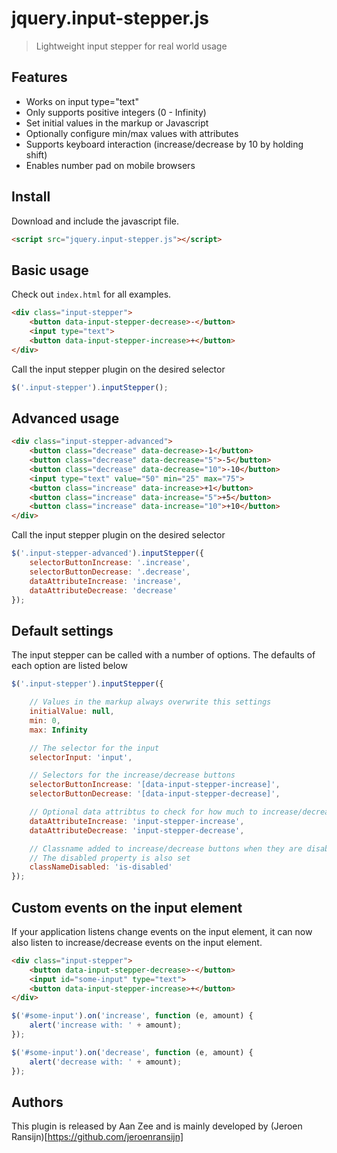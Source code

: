 # jquery.input-stepper.js
> Lightweight input stepper for real world usage


## Features
- Works on input type="text"
- Only supports positive integers (0 - Infinity)
- Set initial values in the markup or Javascript
- Optionally configure min/max values with attributes
- Supports keyboard interaction (increase/decrease by 10 by holding shift)
- Enables number pad on mobile browsers

## Install
Download and include the javascript file.
```html
<script src="jquery.input-stepper.js"></script>
```

## Basic usage
Check out `index.html` for all examples.

```html
<div class="input-stepper">
	<button data-input-stepper-decrease>-</button>
	<input type="text">
	<button data-input-stepper-increase>+</button>
</div>
```

Call the input stepper plugin on the desired selector

```javascript
$('.input-stepper').inputStepper();
```


## Advanced usage

```html
<div class="input-stepper-advanced">
	<button class="decrease" data-decrease>-1</button>
	<button class="decrease" data-decrease="5">-5</button>
	<button class="decrease" data-decrease="10">-10</button>
	<input type="text" value="50" min="25" max="75">
	<button class="increase" data-increase>+1</button>
	<button class="increase" data-increase="5">+5</button>
	<button class="increase" data-increase="10">+10</button>
</div>
```

Call the input stepper plugin on the desired selector

```javascript
$('.input-stepper-advanced').inputStepper({
	selectorButtonIncrease: '.increase',
	selectorButtonDecrease: '.decrease',
	dataAttributeIncrease: 'increase',
	dataAttributeDecrease: 'decrease'
});
```

## Default settings
The input stepper can be called with a number of options. The defaults of each option are listed below

```javascript
$('.input-stepper').inputStepper({

	// Values in the markup always overwrite this settings
	initialValue: null,
	min: 0,
	max: Infinity

	// The selector for the input
	selectorInput: 'input',

	// Selectors for the increase/decrease buttons
	selectorButtonIncrease: '[data-input-stepper-increase]',
	selectorButtonDecrease: '[data-input-stepper-decrease]',

	// Optional data attribtus to check for how much to increase/decrease
	dataAttributeIncrease: 'input-stepper-increase',
	dataAttributeDecrease: 'input-stepper-decrease',

	// Classname added to increase/decrease buttons when they are disabled
	// The disabled property is also set
	classNameDisabled: 'is-disabled'
});
```

## Custom events on the input element
If your application listens change events on the input element, it can now also listen to increase/decrease events on the input element.

```html
<div class="input-stepper">
	<button data-input-stepper-decrease>-</button>
	<input id="some-input" type="text">
	<button data-input-stepper-increase>+</button>
</div>
```

```javascript
$('#some-input').on('increase', function (e, amount) {
	alert('increase with: ' + amount);
});

$('#some-input').on('decrease', function (e, amount) {
	alert('decrease with: ' + amount);
});
```

## Authors
This plugin is released by Aan Zee and is mainly developed by (Jeroen Ransijn)[https://github.com/jeroenransijn]
